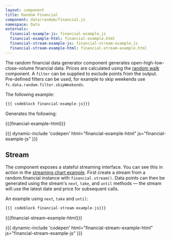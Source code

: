 ```yaml
---
layout: component
title: Random Financial
component: data/random/financial.js
namespace: Data
externals:
  financial-example-js: financial-example.js
  financial-example-html: financial-example.html
  financial-stream-example-js: financial-stream-example.js
  financial-stream-example-html: financial-stream-example.html
---
```


The random financial data generator component generates open-high-low-close-volume financial data. 
Prices are calculated using the [random walk](./walk.html) component.
A `filter` can be supplied to exclude points from the output. 
Pre-defined filters can be used, for example to skip weekends use `fc.data.random.filter.skipWeekends`.

The following example:

```js
{{{ codeblock financial-example-js}}}
```

Generates the following:

{{{financial-example-html}}}
<script type="text/javascript">
{{{financial-example-js}}}
</script> 

{{{ dynamic-include 'codepen' html="financial-example-html" js="financial-example-js" }}}

## Stream
The component exposes a stateful streaming interface.
You can see this in action in the [streaming chart example](../../examples/streaming/index.html).
First create a stream from a random.financial instance with `financial.stream()`.
Data points can then be generated using the stream's `next`, `take`, and `until` methods — the stream will use the latest date and price for subsequent calls.

An example using `next`, `take` and `until`:

```js
{{{ codeblock financial-stream-example-js}}}
```

{{{financial-stream-example-html}}}
<script type="text/javascript">
{{{financial-stream-example-js}}}
</script> 

{{{ dynamic-include 'codepen' html="financial-stream-example-html" js="financial-stream-example-js" }}}
